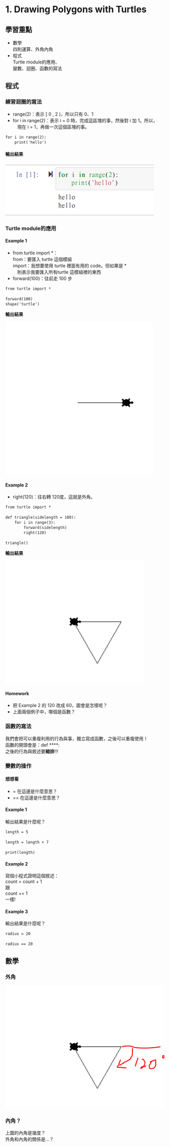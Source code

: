 # 1. Drawing Polygons with Turtles

## 學習重點

* 數學\
  四則運算、外角內角
* 程式\
  Turtle module的應用、\
  變數、迴圈、函數的寫法

## 程式

### 練習迴圈的寫法

* range(2)：表示 \[ 0 , 2 )，所以只有 0、1
* for i in range(2)：表示 i = 0 時，完成這區塊的事，然後對 i 加 1。所以，\
  　現在 i = 1，再做一次這個區塊的事。

```
for i in range(2):
    print('hello')
```

#### 輸出結果

![](<../.gitbook/assets/圖片 (1).png>)

### Turtle module的應用

#### Example 1

* from turtle import \*：\
  from：要匯入 turtle 這個模組\
  import：我想要使用 turtle  裡面有用的 code。但如果是 \*\
  　則表示我要匯入所有turtle 這模組裡的東西
* forward(100)：往前走 100 步

```
from turtle import *

forward(100)
shape('turtle')
```

**輸出結果**

![](<../.gitbook/assets/圖片 (4) (1) (1).png>)

#### Example 2

* right(120)：往右轉 120度，這就是外角。

```
from turtle import *

def triangle(sidelength = 100):
    for i in range(3):
        forward(sidelength)
        right(120)

triangle()
```

**輸出結果**

![](<../.gitbook/assets/圖片 (7) (1) (1).png>)

#### Homework

* 把 Example 2 的 120 改成 60，圖會是怎樣呢？
* 上面兩個例子中，哪個是函數？

### 函數的寫法

我們會把可以重複利用的行為與事，獨立寫成函數，之後可以重複使用！\
函數的開頭會是：def \*\*\*\*:\
之後的行為與敘述要**縮排**!!!

### **變數的操作**

#### **想想看**

* \= 在這邊是什麼意思？
* \==  在這邊是什麼意思？

#### Example 1

輸出結果是什麼呢？

```
length = 5

length = length + 7

print(length)
```

#### Example 2

寫個小程式證明這個敘述：\
count = count + 1\
跟\
count += 1\
一樣!

#### Example 3

輸出結果是什麼呢？

```
radius = 20

radius == 20
```

## 數學

### 外角

![](<../.gitbook/assets/圖片 (5) (1) (1).png>)

### 內角？

上圖的內角是幾度？\
外角和內角的關係是…？
